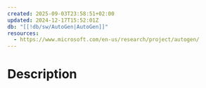 ```yaml
---
created: 2025-09-03T23:58:51+02:00
updated: 2024-12-17T15:52:01Z
db: "[[!db/sw/AutoGen|AutoGen]]"
resources:
  - https://www.microsoft.com/en-us/research/project/autogen/
---
```

# Description
